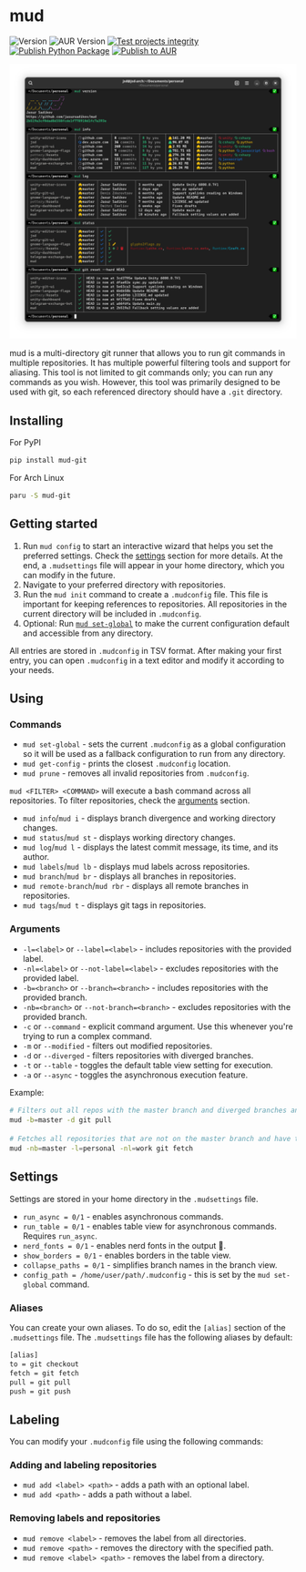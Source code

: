 # mud

![Version](https://img.shields.io/pypi/v/mud-git?logo=python)
![AUR Version](https://img.shields.io/aur/version/mud-git?logo=archlinux)
[![Test projects integrity](https://github.com/jasursadikov/mud/actions/workflows/test.yaml/badge.svg)](https://github.com/jasursadikov/mud/actions/workflows/test.yaml)
[![Publish Python Package](https://github.com/jasursadikov/mud/actions/workflows/publish-pypi.yaml/badge.svg)](https://github.com/jasursadikov/mud/actions/workflows/publish-pypi.yaml)
[![Publish to AUR](https://github.com/jasursadikov/mud/actions/workflows/publish-aur.yaml/badge.svg)](https://github.com/jasursadikov/mud/actions/workflows/publish-aur.yaml)

![Demo](./img.png)

mud is a multi-directory git runner that allows you to run git commands in multiple repositories. It has multiple powerful filtering tools and support for aliasing. This tool is not limited to git commands only; you can run any commands as you wish. However, this tool was primarily designed to be used with git, so each referenced directory should have a `.git` directory.

## Installing
For PyPI
```bash
pip install mud-git
```
For Arch Linux
```bash
paru -S mud-git
```

## Getting started

1. Run `mud config` to start an interactive wizard that helps you set the preferred settings. Check the [settings](#settings) section for more details. At the end, a `.mudsettings` file will appear in your home directory, which you can modify in the future.
2. Navigate to your preferred directory with repositories.
3. Run the `mud init` command to create a `.mudconfig` file. This file is important for keeping references to repositories. All repositories in the current directory will be included in `.mudconfig`.
4. Optional: Run [`mud set-global`](#commands) to make the current configuration default and accessible from any directory.

All entries are stored in `.mudconfig` in TSV format. After making your first entry, you can open `.mudconfig` in a text editor and modify it according to your needs.

## Using

### Commands

- `mud set-global` - sets the current `.mudconfig` as a global configuration so it will be used as a fallback configuration to run from any directory.
- `mud get-config` - prints the closest `.mudconfig` location.
- `mud prune` - removes all invalid repositories from `.mudconfig`.

`mud <FILTER> <COMMAND>` will execute a bash command across all repositories. To filter repositories, check the [arguments](#arguments) section.
- `mud info`/`mud i` - displays branch divergence and working directory changes.
- `mud status`/`mud st` - displays working directory changes.
- `mud log`/`mud l` - displays the latest commit message, its time, and its author.
- `mud labels`/`mud lb` - displays mud labels across repositories.
- `mud branch`/`mud br` - displays all branches in repositories.
- `mud remote-branch`/`mud rbr` - displays all remote branches in repositories.
- `mud tags`/`mud t` - displays git tags in repositories.

### Arguments
- `-l=<label>` or `--label=<label>` - includes repositories with the provided label.
- `-nl=<label>` or `--not-label=<label>` - excludes repositories with the provided label.
- `-b=<branch>` or `--branch=<branch>` - includes repositories with the provided branch.
- `-nb=<branch>` or `--not-branch=<branch>` - excludes repositories with the provided branch.
- `-c` or `--command` - explicit command argument. Use this whenever you're trying to run a complex command.
- `-m` or `--modified` - filters out modified repositories.
- `-d` or `--diverged` - filters repositories with diverged branches.
- `-t` or `--table` - toggles the default table view setting for execution.
- `-a` or `--async` - toggles the asynchronous execution feature.

Example:

```bash
# Filters out all repos with the master branch and diverged branches and then runs the pull command.
mud -b=master -d git pull

# Fetches all repositories that are not on the master branch and have the "personal" label, excluding those with the "work" label.
mud -nb=master -l=personal -nl=work git fetch
```

## Settings

Settings are stored in your home directory in the `.mudsettings` file.

- `run_async = 0/1` - enables asynchronous commands.
- `run_table = 0/1` - enables table view for asynchronous commands. Requires `run_async`.
- `nerd_fonts = 0/1` - enables nerd fonts in the output 💅.
- `show_borders = 0/1` - enables borders in the table view.
- `collapse_paths = 0/1` - simplifies branch names in the branch view.
- `config_path = /home/user/path/.mudconfig` - this is set by the `mud set-global` command.

### Aliases

You can create your own aliases. To do so, edit the `[alias]` section of the `.mudsettings` file. The `.mudsettings` file has the following aliases by default:
```
[alias]
to = git checkout
fetch = git fetch
pull = git pull
push = git push
```

## Labeling

You can modify your `.mudconfig` file using the following commands:

### Adding and labeling repositories

-   `mud add <label> <path>` - adds a path with an optional label.
-   `mud add <path>` - adds a path without a label.

### Removing labels and repositories

-   `mud remove <label>` - removes the label from all directories.
-   `mud remove <path>` - removes the directory with the specified path.
-   `mud remove <label> <path>` - removes the label from a directory.

